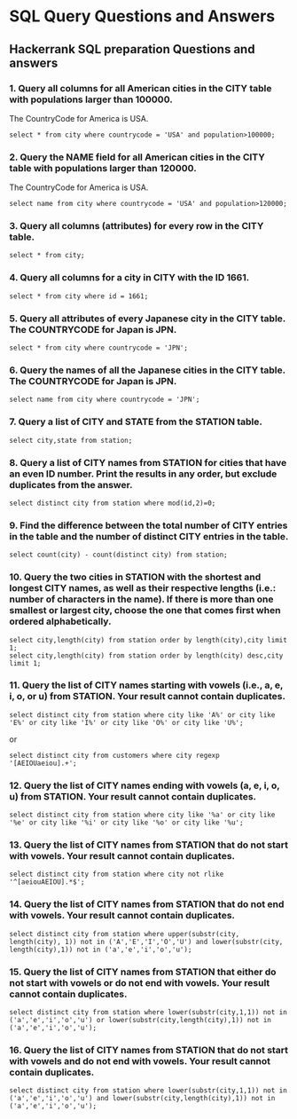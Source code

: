 # SQL Query Questions and Answers

## Hackerrank SQL preparation Questions and answers

### 1. Query all columns for all American cities in the CITY table with populations larger than 100000.
The CountryCode for America is USA.

```
select * from city where countrycode = 'USA' and population>100000;
```

### 2. Query the NAME field for all American cities in the CITY table with populations larger than 120000.
The CountryCode for America is USA.

```
select name from city where countrycode = 'USA' and population>120000;
```

### 3. Query all columns (attributes) for every row in the CITY table.

```
select * from city;
```

### 4. Query all columns for a city in CITY with the ID 1661.

```
select * from city where id = 1661;
```

### 5. Query all attributes of every Japanese city in the CITY table. The COUNTRYCODE for Japan is JPN.

```
select * from city where countrycode = 'JPN';
```

### 6. Query the names of all the Japanese cities in the CITY table. The COUNTRYCODE for Japan is JPN.

```
select name from city where countrycode = 'JPN';
```

### 7. Query a list of CITY and STATE from the STATION table.

```
select city,state from station;
```

### 8. Query a list of CITY names from STATION for cities that have an even ID number. Print the results in any order, but exclude duplicates from the answer.

```
select distinct city from station where mod(id,2)=0;
```

### 9. Find the difference between the total number of CITY entries in the table and the number of distinct CITY entries in the table.

```
select count(city) - count(distinct city) from station;
```

### 10. Query the two cities in STATION with the shortest and longest CITY names, as well as their respective lengths (i.e.: number of characters in the name). If there is more than one smallest or largest city, choose the one that comes first when ordered alphabetically.

```
select city,length(city) from station order by length(city),city limit 1;
select city,length(city) from station order by length(city) desc,city limit 1;
```

### 11. Query the list of CITY names starting with vowels (i.e., a, e, i, o, or u) from STATION. Your result cannot contain duplicates.

```
select distinct city from station where city like 'A%' or city like 'E%' or city like 'I%' or city like 'O%' or city like 'U%';
```
or
```
select distinct city from customers where city regexp '[AEIOUaeiou].+';
```

### 12. Query the list of CITY names ending with vowels (a, e, i, o, u) from STATION. Your result cannot contain duplicates.

```
select distinct city from station where city like '%a' or city like '%e' or city like '%i' or city like '%o' or city like '%u';
```

### 13. Query the list of CITY names from STATION that do not start with vowels. Your result cannot contain duplicates.

```
select distinct city from station where city not rlike '^[aeiouAEIOU].*$';
```

### 14. Query the list of CITY names from STATION that do not end with vowels. Your result cannot contain duplicates.

```
select distinct city from station where upper(substr(city, length(city), 1)) not in ('A','E','I','O','U') and lower(substr(city, length(city),1)) not in ('a','e','i','o','u');
```

### 15. Query the list of CITY names from STATION that either do not start with vowels or do not end with vowels. Your result cannot contain duplicates.

```
select distinct city from station where lower(substr(city,1,1)) not in ('a','e','i','o','u') or lower(substr(city,length(city),1)) not in ('a','e','i','o','u');
```

### 16. Query the list of CITY names from STATION that do not start with vowels and do not end with vowels. Your result cannot contain duplicates.

```
select distinct city from station where lower(substr(city,1,1)) not in ('a','e','i','o','u') and lower(substr(city,length(city),1)) not in ('a','e','i','o','u');
```